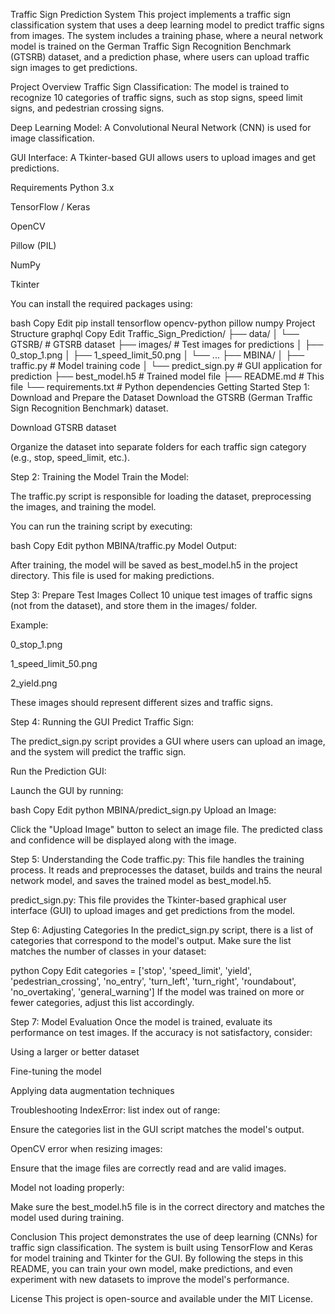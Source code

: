 Traffic Sign Prediction System
This project implements a traffic sign classification system that uses a deep learning model to predict traffic signs from images. The system includes a training phase, where a neural network model is trained on the German Traffic Sign Recognition Benchmark (GTSRB) dataset, and a prediction phase, where users can upload traffic sign images to get predictions.

Project Overview
Traffic Sign Classification: The model is trained to recognize 10 categories of traffic signs, such as stop signs, speed limit signs, and pedestrian crossing signs.

Deep Learning Model: A Convolutional Neural Network (CNN) is used for image classification.

GUI Interface: A Tkinter-based GUI allows users to upload images and get predictions.

Requirements
Python 3.x

TensorFlow / Keras

OpenCV

Pillow (PIL)

NumPy

Tkinter

You can install the required packages using:

bash
Copy
Edit
pip install tensorflow opencv-python pillow numpy
Project Structure
graphql
Copy
Edit
Traffic_Sign_Prediction/
├── data/
│   └── GTSRB/              # GTSRB dataset
├── images/                 # Test images for predictions
│   ├── 0_stop_1.png
│   ├── 1_speed_limit_50.png
│   └── ...
├── MBINA/
│   ├── traffic.py           # Model training code
│   └── predict_sign.py      # GUI application for prediction
├── best_model.h5           # Trained model file
├── README.md               # This file
└── requirements.txt         # Python dependencies
Getting Started
Step 1: Download and Prepare the Dataset
Download the GTSRB (German Traffic Sign Recognition Benchmark) dataset.

Download GTSRB dataset

Organize the dataset into separate folders for each traffic sign category (e.g., stop, speed_limit, etc.).

Step 2: Training the Model
Train the Model:

The traffic.py script is responsible for loading the dataset, preprocessing the images, and training the model.

You can run the training script by executing:

bash
Copy
Edit
python MBINA/traffic.py
Model Output:

After training, the model will be saved as best_model.h5 in the project directory. This file is used for making predictions.

Step 3: Prepare Test Images
Collect 10 unique test images of traffic signs (not from the dataset), and store them in the images/ folder.

Example:

0_stop_1.png

1_speed_limit_50.png

2_yield.png

These images should represent different sizes and traffic signs.

Step 4: Running the GUI
Predict Traffic Sign:

The predict_sign.py script provides a GUI where users can upload an image, and the system will predict the traffic sign.

Run the Prediction GUI:

Launch the GUI by running:

bash
Copy
Edit
python MBINA/predict_sign.py
Upload an Image:

Click the "Upload Image" button to select an image file. The predicted class and confidence will be displayed along with the image.

Step 5: Understanding the Code
traffic.py: This file handles the training process. It reads and preprocesses the dataset, builds and trains the neural network model, and saves the trained model as best_model.h5.

predict_sign.py: This file provides the Tkinter-based graphical user interface (GUI) to upload images and get predictions from the model.

Step 6: Adjusting Categories
In the predict_sign.py script, there is a list of categories that correspond to the model's output. Make sure the list matches the number of classes in your dataset:

python
Copy
Edit
categories = ['stop', 'speed_limit', 'yield', 'pedestrian_crossing', 'no_entry', 
              'turn_left', 'turn_right', 'roundabout', 'no_overtaking', 'general_warning']
If the model was trained on more or fewer categories, adjust this list accordingly.

Step 7: Model Evaluation
Once the model is trained, evaluate its performance on test images. If the accuracy is not satisfactory, consider:

Using a larger or better dataset

Fine-tuning the model

Applying data augmentation techniques

Troubleshooting
IndexError: list index out of range:

Ensure the categories list in the GUI script matches the model's output.

OpenCV error when resizing images:

Ensure that the image files are correctly read and are valid images.

Model not loading properly:

Make sure the best_model.h5 file is in the correct directory and matches the model used during training.

Conclusion
This project demonstrates the use of deep learning (CNNs) for traffic sign classification. The system is built using TensorFlow and Keras for model training and Tkinter for the GUI. By following the steps in this README, you can train your own model, make predictions, and even experiment with new datasets to improve the model's performance.

License
This project is open-source and available under the MIT License.
